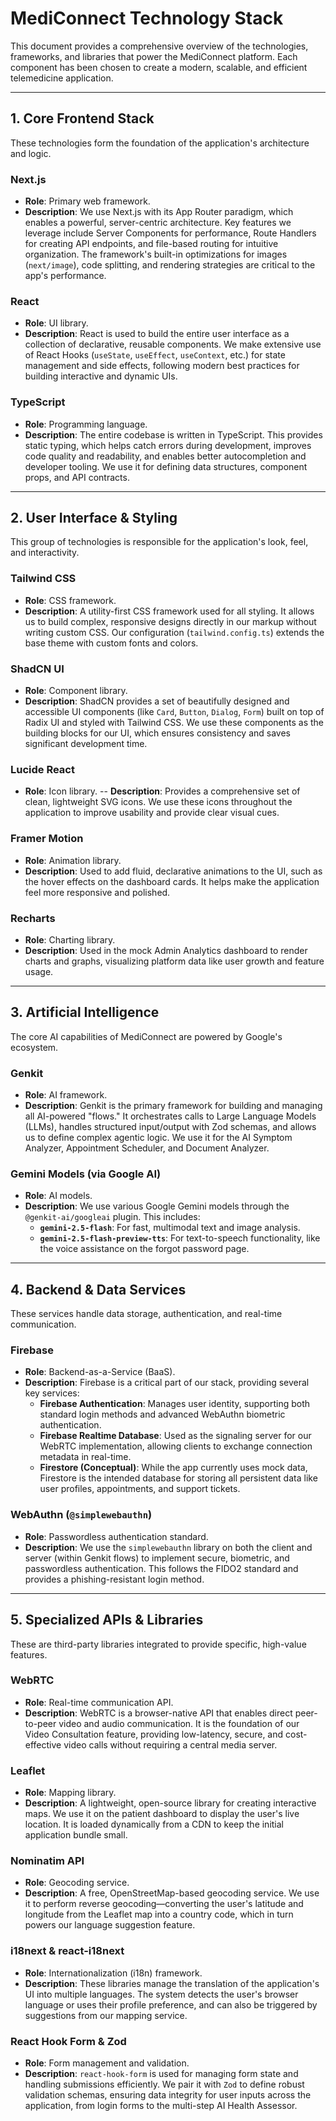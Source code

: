 # MediConnect Technology Stack

This document provides a comprehensive overview of the technologies, frameworks, and libraries that power the MediConnect platform. Each component has been chosen to create a modern, scalable, and efficient telemedicine application.

---

## 1. Core Frontend Stack

These technologies form the foundation of the application's architecture and logic.

### **Next.js**
-   **Role**: Primary web framework.
-   **Description**: We use Next.js with its App Router paradigm, which enables a powerful, server-centric architecture. Key features we leverage include Server Components for performance, Route Handlers for creating API endpoints, and file-based routing for intuitive organization. The framework's built-in optimizations for images (`next/image`), code splitting, and rendering strategies are critical to the app's performance.

### **React**
-   **Role**: UI library.
-   **Description**: React is used to build the entire user interface as a collection of declarative, reusable components. We make extensive use of React Hooks (`useState`, `useEffect`, `useContext`, etc.) for state management and side effects, following modern best practices for building interactive and dynamic UIs.

### **TypeScript**
-   **Role**: Programming language.
-   **Description**: The entire codebase is written in TypeScript. This provides static typing, which helps catch errors during development, improves code quality and readability, and enables better autocompletion and developer tooling. We use it for defining data structures, component props, and API contracts.

---

## 2. User Interface & Styling

This group of technologies is responsible for the application's look, feel, and interactivity.

### **Tailwind CSS**
-   **Role**: CSS framework.
-   **Description**: A utility-first CSS framework used for all styling. It allows us to build complex, responsive designs directly in our markup without writing custom CSS. Our configuration (`tailwind.config.ts`) extends the base theme with custom fonts and colors.

### **ShadCN UI**
-   **Role**: Component library.
-   **Description**: ShadCN provides a set of beautifully designed and accessible UI components (like `Card`, `Button`, `Dialog`, `Form`) built on top of Radix UI and styled with Tailwind CSS. We use these components as the building blocks for our UI, which ensures consistency and saves significant development time.

### **Lucide React**
-   **Role**: Icon library.
--   **Description**: Provides a comprehensive set of clean, lightweight SVG icons. We use these icons throughout the application to improve usability and provide clear visual cues.

### **Framer Motion**
-   **Role**: Animation library.
-   **Description**: Used to add fluid, declarative animations to the UI, such as the hover effects on the dashboard cards. It helps make the application feel more responsive and polished.

### **Recharts**
-   **Role**: Charting library.
-   **Description**: Used in the mock Admin Analytics dashboard to render charts and graphs, visualizing platform data like user growth and feature usage.

---

## 3. Artificial Intelligence

The core AI capabilities of MediConnect are powered by Google's ecosystem.

### **Genkit**
-   **Role**: AI framework.
-   **Description**: Genkit is the primary framework for building and managing all AI-powered "flows." It orchestrates calls to Large Language Models (LLMs), handles structured input/output with Zod schemas, and allows us to define complex agentic logic. We use it for the AI Symptom Analyzer, Appointment Scheduler, and Document Analyzer.

### **Gemini Models (via Google AI)**
-   **Role**: AI models.
-   **Description**: We use various Google Gemini models through the `@genkit-ai/googleai` plugin. This includes:
    -   **`gemini-2.5-flash`**: For fast, multimodal text and image analysis.
    -   **`gemini-2.5-flash-preview-tts`**: For text-to-speech functionality, like the voice assistance on the forgot password page.

---

## 4. Backend & Data Services

These services handle data storage, authentication, and real-time communication.

### **Firebase**
-   **Role**: Backend-as-a-Service (BaaS).
-   **Description**: Firebase is a critical part of our stack, providing several key services:
    -   **Firebase Authentication**: Manages user identity, supporting both standard login methods and advanced WebAuthn biometric authentication.
    -   **Firebase Realtime Database**: Used as the signaling server for our WebRTC implementation, allowing clients to exchange connection metadata in real-time.
    -   **Firestore (Conceptual)**: While the app currently uses mock data, Firestore is the intended database for storing all persistent data like user profiles, appointments, and support tickets.

### **WebAuthn (`@simplewebauthn`)**
-   **Role**: Passwordless authentication standard.
-   **Description**: We use the `simplewebauthn` library on both the client and server (within Genkit flows) to implement secure, biometric, and passwordless authentication. This follows the FIDO2 standard and provides a phishing-resistant login method.

---

## 5. Specialized APIs & Libraries

These are third-party libraries integrated to provide specific, high-value features.

### **WebRTC**
-   **Role**: Real-time communication API.
-   **Description**: WebRTC is a browser-native API that enables direct peer-to-peer video and audio communication. It is the foundation of our Video Consultation feature, providing low-latency, secure, and cost-effective video calls without requiring a central media server.

### **Leaflet**
-   **Role**: Mapping library.
-   **Description**: A lightweight, open-source library for creating interactive maps. We use it on the patient dashboard to display the user's live location. It is loaded dynamically from a CDN to keep the initial application bundle small.

### **Nominatim API**
-   **Role**: Geocoding service.
-   **Description**: A free, OpenStreetMap-based geocoding service. We use it to perform reverse geocoding—converting the user's latitude and longitude from the Leaflet map into a country code, which in turn powers our language suggestion feature.

### **i18next & react-i18next**
-   **Role**: Internationalization (i18n) framework.
-   **Description**: These libraries manage the translation of the application's UI into multiple languages. The system detects the user's browser language or uses their profile preference, and can also be triggered by suggestions from our mapping service.

### **React Hook Form & Zod**
-   **Role**: Form management and validation.
-   **Description**: `react-hook-form` is used for managing form state and handling submissions efficiently. We pair it with `Zod` to define robust validation schemas, ensuring data integrity for user inputs across the application, from login forms to the multi-step AI Health Assessor.

